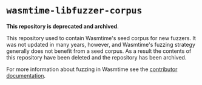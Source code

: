 # `wasmtime-libfuzzer-corpus`

**This repository is deprecated and archived**.

This repository used to contain Wasmtime's seed corpus for new fuzzers. It was
not updated in many years, however, and Wasmtime's fuzzing strategy generally
does not benefit from a seed corpus. As a result the contents of this repository
have been deleted and the repository has been archived.

For more information about fuzzing in Wasmtime see the [contributor
documentation](https://docs.wasmtime.dev/contributing-fuzzing.html).
